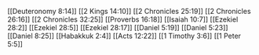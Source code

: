 [[Deuteronomy 8:14]]
[[2 Kings 14:10]]
[[2 Chronicles 25:19]]
[[2 Chronicles 26:16]]
[[2 Chronicles 32:25]]
[[Proverbs 16:18]]
[[Isaiah 10:7]]
[[Ezekiel 28:2]]
[[Ezekiel 28:5]]
[[Ezekiel 28:17]]
[[Daniel 5:19]]
[[Daniel 5:23]]
[[Daniel 8:25]]
[[Habakkuk 2:4]]
[[Acts 12:22]]
[[1 Timothy 3:6]]
[[1 Peter 5:5]]
